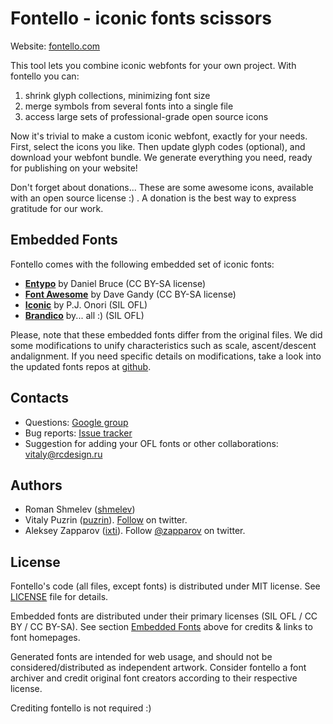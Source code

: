 Fontello - iconic fonts scissors
================================

Website: [fontello.com](http://fontello.com/)

This tool lets you combine iconic webfonts for your own project. With fontello you can:

1. shrink glyph collections, minimizing font size
2. merge symbols from several fonts into a single file
3. access large sets of professional-grade open source icons

Now it's trivial to make a custom iconic webfont, exactly for your needs.
First, select the icons you like. Then update glyph codes (optional), and
download your webfont bundle. We generate everything you need, ready for publishing
on your website!

Don't forget about donations... These are some awesome icons, available with an 
open source license :) . A donation is the best way to express gratitude for our work.


## Embedded Fonts <a name="embedded"></a>

Fontello comes with the following embedded set of iconic fonts:

- [__Entypo__](http://www.entypo.com/) by Daniel Bruce (CC BY-SA license)
- [__Font Awesome__](http://fortawesome.github.com/Font-Awesome//) by Dave Gandy (CC BY-SA license)
- [__Iconic__](https://github.com/somerandomdude/Iconic) by P.J. Onori (SIL OFL)
- [__Brandico__](https://github.com/fontello/brandico.font) by... all :) (SIL OFL)

Please, note that these embedded fonts differ from the original files. We did some
modifications to unify characteristics such as scale, ascent/descent andalignment. 
If you need specific details on modifications, take a look into the updated fonts repos
at [github](https://github.com/fontello/).


## Contacts

- Questions: [Google group](https://groups.google.com/group/fontello/)
- Bug reports: [Issue tracker](https://github.com/nodeca/fontomas/issues)
- Suggestion for adding your OFL fonts or other collaborations: vitaly@rcdesign.ru


## Authors

- Roman Shmelev ([shmelev](https://github.com/shmelev))
- Vitaly Puzrin ([puzrin](https://github.com/puzrin)).
  [Follow](https://twitter.com/puzrin) on twitter.
- Aleksey Zapparov ([ixti](https://github.com/ixti)).
  Follow [@zapparov](https://twitter.com/zapparov) on twitter.


## License

Fontello's code (all files, except fonts) is distributed under MIT license. See
[LICENSE](https://github.com/fontello/fontello/blob/master/LICENSE) file for details.

Embedded fonts are distributed under their primary licenses (SIL OFL / CC BY / CC BY-SA).
See section [Embedded Fonts](#embedded) above for credits & links to font homepages.

Generated fonts are intended for web usage, and should not be
considered/distributed as independent artwork. Consider fontello a
font archiver and credit original font creators according to their respective license.

Crediting fontello is not required :)
